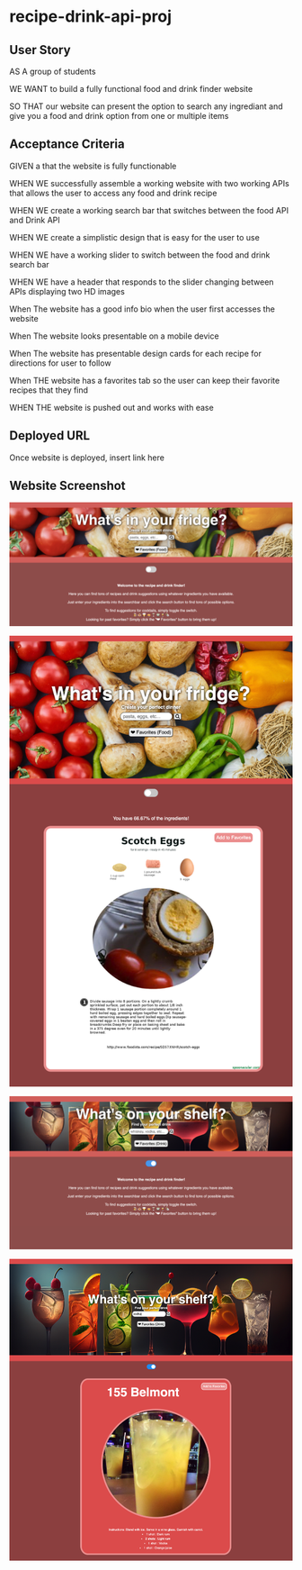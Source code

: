 # recipe-drink-api-proj

## User Story

AS A group of students

WE WANT to build a fully functional food and drink finder website

SO THAT our website can present the option to search any ingrediant and give you a food and drink option from one or multiple items

## Acceptance Criteria

GIVEN a that the website is fully functionable

WHEN WE successfully assemble a working website with two working APIs that allows the user to access any food and drink recipe

WHEN WE create a working search bar that switches between the food API and Drink API

WHEN WE create a simplistic design that is easy for the user to use

WHEN WE have a working slider to switch between the food and drink search bar

WHEN WE have a header that responds to the slider changing between APIs displaying two HD images

When The website has a good info bio when the user first accesses the website

When The website looks presentable on a mobile device

When The website has presentable design cards for each recipe for directions for user to follow

When THE website has a favorites tab so the user can keep their favorite recipes that they find

WHEN THE website is pushed out and works with ease

## Deployed URL

Once website is deployed, insert link here

## Website Screenshot

![Food Main Page Screenshot](./assets/images/Screenshot%20(1150).png)

![Food Search Page Screenshot](./assets/images/Screenshot%20(1152).png)

![Drink Main Page Screenshot](./assets/images/Screenshot%20(1151).png)

![Drink Seacrh Page Screenshot](./assets/images/Screenshot%20(1153).png)

